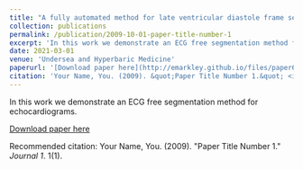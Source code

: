 ```yaml
---
title: "A fully automated method for late ventricular diastole frame selection in post-dive echocardiography without ECG gating"
collection: publications
permalink: /publication/2009-10-01-paper-title-number-1
excerpt: 'In this work we demonstrate an ECG free segmentation method for echocardiograms.'
date: 2021-03-01
venue: 'Undersea and Hyperbaric Medicine'
paperurl: '[Download paper here](http://emarkley.github.io/files/paper6.pdf)'
citation: 'Your Name, You. (2009). &quot;Paper Title Number 1.&quot; <i>Journal 1</i>. 1(1).'
---
```

In this work we demonstrate an ECG free segmentation method for echocardiograms.

[Download paper here](http://emarkley.github.io/files/paper6.pdf)

Recommended citation: Your Name, You. (2009). "Paper Title Number 1." <i>Journal 1</i>. 1(1).
